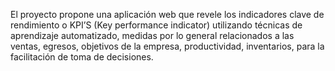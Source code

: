 El proyecto propone una aplicación web que revele los indicadores clave de rendimiento o  KPI’S (Key performance indicator) utilizando técnicas de aprendizaje automatizado, medidas por lo general relacionados a las ventas, egresos, objetivos de la empresa, productividad, inventarios, para la facilitación de toma de decisiones.